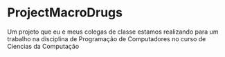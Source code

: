 # ProjectMacroDrugs
 Um projeto que eu e meus colegas de classe estamos realizando para um trabalho na disciplina de Programação de Computadores no curso de Ciencias da Computação
